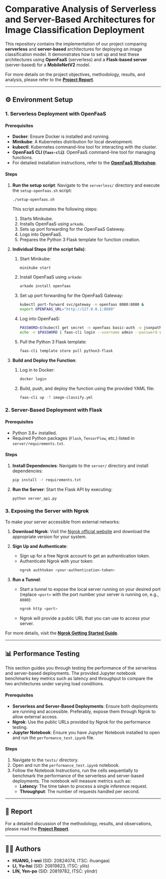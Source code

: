 # Comparative Analysis of Serverless and Server-Based Architectures for Image Classification Deployment

This repository contains the implementation of our project comparing **serverless** and **server-based** architectures for deploying an image classification model. It demonstrates how to set up and test these architectures using **OpenFaaS** (serverless) and a **Flask-based server** (server-based) for a **MobileNetV2** model.

For more details on the project objectives, methodology, results, and analysis, please refer to the **[Project Report](./COMP4651_Group_8_Project_Report.pdf)**.

---

## ⚙️ Environment Setup

### 1. Serverless Deployment with OpenFaaS

#### Prerequisites
- **Docker**: Ensure Docker is installed and running.
- **Minikube**: A Kubernetes distribution for local development.
- **kubectl**: Kubernetes command-line tool for interacting with the cluster.
- **OpenFaaS CLI (`faas-cli`)**: OpenFaaS command-line tool for managing functions.
- For detailed installation instructions, refer to the **[OpenFaaS Workshop](https://github.com/openfaas/workshop)**.

#### Steps
1. **Run the setup script**:
   Navigate to the `serverless/` directory and execute the `setup-openfaas.sh` script:
   ```bash
   ./setup-openfaas.sh
   ```
   This script automates the following steps:
   1. Starts Minikube.
   2. Installs OpenFaaS using `arkade`.
   3. Sets up port forwarding for the OpenFaaS Gateway.
   4. Logs into OpenFaaS.
   5. Prepares the Python 3 Flask template for function creation.

2. **Individual Steps (if the script fails)**:
   1. Start Minikube:
        ```bash
        minikube start
        ```
   2. Install OpenFaaS using `arkade`:
        ```bash
        arkade install openfaas
        ```
   3. Set up port forwarding for the OpenFaaS Gateway:
        ```bash
        kubectl port-forward svc/gateway -n openfaas 8080:8080 &
        export OPENFAAS_URL="http://127.0.0.1:8080"
        ```
   4. Log into OpenFaaS:
        ```bash
        PASSWORD=$(kubectl get secret -n openfaas basic-auth -o jsonpath="{.data.basic-auth-password}" | base64 --decode; echo)
        echo -n $PASSWORD | faas-cli login --username admin --password-stdin -g $OPENFAAS_URL
        ```
   5. Pull the Python 3 Flask template:
        ```bash
        faas-cli template store pull python3-flask
        ```

3. **Build and Deploy the Function**:
   1. Log in to Docker:
        ```bash
        docker login
        ```
   2. Build, push, and deploy the function using the provided YAML file:
        ```bash
        faas-cli up -f image-classify.yml
        ```


### 2. Server-Based Deployment with Flask

#### Prerequisites
- Python 3.8+ installed.
- Required Python packages (`Flask`, `TensorFlow`, etc.) listed in `server/requirements.txt`.

#### Steps
1. **Install Dependencies**:
   Navigate to the `server/` directory and install dependencies:
   ```bash
   pip install -r requirements.txt
   ```
2. **Run the Server**:
   Start the Flask API by executing:
   ```bash
   python server_api.py
   ```


### 3. Exposing the Server with Ngrok

To make your server accessible from external networks:

1. **Download Ngrok**:
   Visit the [Ngrok official website](https://ngrok.com) and download the appropriate version for your system.

2. **Sign Up and Authenticate**:
   - Sign up for a free Ngrok account to get an authentication token.
   - Authenticate Ngrok with your token:
     ```bash
     ngrok authtoken <your-authentication-token>
     ```

3. **Run a Tunnel**:  
   - Start a tunnel to expose the local server running on your desired port (replace `<port>` with the port number your server is running on, e.g., `8080`):
     ```bash
     ngrok http <port>
     ```
   - Ngrok will provide a public URL that you can use to access your server.

For more details, visit the **[Ngrok Getting Started Guide](https://ngrok.com/docs/getting-started/)**.

---

## 📊 Performance Testing

This section guides you through testing the performance of the serverless and server-based deployments. The provided Jupyter notebook benchmarks key metrics such as latency and throughput to compare the two architectures under varying load conditions.

#### Prerequisites
- **Serverless and Server-Based Deployments**: Ensure both deployments are running and accessible. Preferably, expose them through Ngrok to allow external access.
- **Ngrok**: Use the public URLs provided by Ngrok for the performance testing.
- **Jupyter Notebook**: Ensure you have Jupyter Notebook installed to open and run the `performance_test.ipynb` file.

#### Steps
1. Navigate to the `tests/` directory.
2. Open and run the `performance_test.ipynb` notebook.
3. Follow the Notebook Instructions, run the cells sequentially to benchmark the performance of the serverless and server-based deployments. The notebook will measure metrics such as:
    - **Latency**: The time taken to process a single inference request.
    - **Throughput**: The number of requests handled per second.

---

## 📑 Report

For a detailed discussion of the methodology, results, and observations, please read the **[Project Report](./COMP4651_Group_8_Project_Report.pdf)**.

---

## 👨‍💻 Authors

- **HUANG, I-wei** (SID: 20824074, ITSC: ihuangaa)
- **LI, Yu-hsi** (SID: 20819823, ITSC: ylils)
- **LIN, Yen-po** (SID: 20819782, ITSC: ylindr)